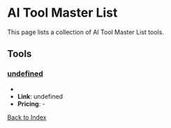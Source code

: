# AI Tool Master List

This page lists a collection of AI Tool Master List tools.

## Tools

### [undefined](undefined)
-
- **Link**: undefined
- **Pricing**: -


[Back to Index](README.MD)